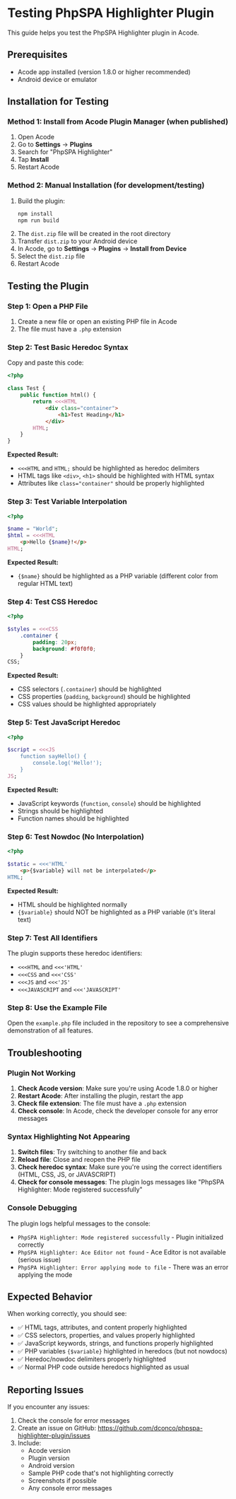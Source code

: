 # Testing PhpSPA Highlighter Plugin

This guide helps you test the PhpSPA Highlighter plugin in Acode.

## Prerequisites

- Acode app installed (version 1.8.0 or higher recommended)
- Android device or emulator

## Installation for Testing

### Method 1: Install from Acode Plugin Manager (when published)
1. Open Acode
2. Go to **Settings** → **Plugins**
3. Search for "PhpSPA Highlighter"
4. Tap **Install**
5. Restart Acode

### Method 2: Manual Installation (for development/testing)
1. Build the plugin:
   ```bash
   npm install
   npm run build
   ```
2. The `dist.zip` file will be created in the root directory
3. Transfer `dist.zip` to your Android device
4. In Acode, go to **Settings** → **Plugins** → **Install from Device**
5. Select the `dist.zip` file
6. Restart Acode

## Testing the Plugin

### Step 1: Open a PHP File
1. Create a new file or open an existing PHP file in Acode
2. The file must have a `.php` extension

### Step 2: Test Basic Heredoc Syntax

Copy and paste this code:

```php
<?php

class Test {
    public function html() {
        return <<<HTML
            <div class="container">
                <h1>Test Heading</h1>
            </div>
        HTML;
    }
}
```

**Expected Result:**
- `<<<HTML` and `HTML;` should be highlighted as heredoc delimiters
- HTML tags like `<div>`, `<h1>` should be highlighted with HTML syntax
- Attributes like `class="container"` should be properly highlighted

### Step 3: Test Variable Interpolation

```php
<?php

$name = "World";
$html = <<<HTML
    <p>Hello {$name}!</p>
HTML;
```

**Expected Result:**
- `{$name}` should be highlighted as a PHP variable (different color from regular HTML text)

### Step 4: Test CSS Heredoc

```php
<?php

$styles = <<<CSS
    .container {
        padding: 20px;
        background: #f0f0f0;
    }
CSS;
```

**Expected Result:**
- CSS selectors (`.container`) should be highlighted
- CSS properties (`padding`, `background`) should be highlighted
- CSS values should be highlighted appropriately

### Step 5: Test JavaScript Heredoc

```php
<?php

$script = <<<JS
    function sayHello() {
        console.log('Hello!');
    }
JS;
```

**Expected Result:**
- JavaScript keywords (`function`, `console`) should be highlighted
- Strings should be highlighted
- Function names should be highlighted

### Step 6: Test Nowdoc (No Interpolation)

```php
<?php

$static = <<<'HTML'
    <p>{$variable} will not be interpolated</p>
HTML;
```

**Expected Result:**
- HTML should be highlighted normally
- `{$variable}` should NOT be highlighted as a PHP variable (it's literal text)

### Step 7: Test All Identifiers

The plugin supports these heredoc identifiers:
- `<<<HTML` and `<<<'HTML'`
- `<<<CSS` and `<<<'CSS'`
- `<<<JS` and `<<<'JS'`
- `<<<JAVASCRIPT` and `<<<'JAVASCRIPT'`

### Step 8: Use the Example File

Open the `example.php` file included in the repository to see a comprehensive demonstration of all features.

## Troubleshooting

### Plugin Not Working
1. **Check Acode version**: Make sure you're using Acode 1.8.0 or higher
2. **Restart Acode**: After installing the plugin, restart the app
3. **Check file extension**: The file must have a `.php` extension
4. **Check console**: In Acode, check the developer console for any error messages

### Syntax Highlighting Not Appearing
1. **Switch files**: Try switching to another file and back
2. **Reload file**: Close and reopen the PHP file
3. **Check heredoc syntax**: Make sure you're using the correct identifiers (HTML, CSS, JS, or JAVASCRIPT)
4. **Check for console messages**: The plugin logs messages like "PhpSPA Highlighter: Mode registered successfully"

### Console Debugging

The plugin logs helpful messages to the console:
- `PhpSPA Highlighter: Mode registered successfully` - Plugin initialized correctly
- `PhpSPA Highlighter: Ace Editor not found` - Ace Editor is not available (serious issue)
- `PhpSPA Highlighter: Error applying mode to file` - There was an error applying the mode

## Expected Behavior

When working correctly, you should see:
- ✅ HTML tags, attributes, and content properly highlighted
- ✅ CSS selectors, properties, and values properly highlighted
- ✅ JavaScript keywords, strings, and functions properly highlighted
- ✅ PHP variables `{$variable}` highlighted in heredocs (but not nowdocs)
- ✅ Heredoc/nowdoc delimiters properly highlighted
- ✅ Normal PHP code outside heredocs highlighted as usual

## Reporting Issues

If you encounter any issues:
1. Check the console for error messages
2. Create an issue on GitHub: https://github.com/dconco/phpspa-highlighter-plugin/issues
3. Include:
   - Acode version
   - Plugin version
   - Android version
   - Sample PHP code that's not highlighting correctly
   - Screenshots if possible
   - Any console error messages
